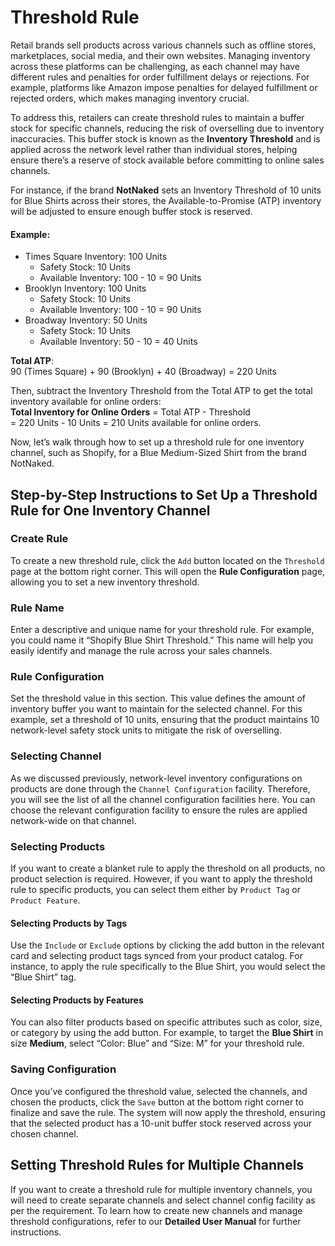 # Threshold Rule

Retail brands sell products across various channels such as offline stores, marketplaces, social media, and their own websites. Managing inventory across these platforms can be challenging, as each channel may have different rules and penalties for order fulfillment delays or rejections. For example, platforms like Amazon impose penalties for delayed fulfillment or rejected orders, which makes managing inventory crucial. 

To address this, retailers can create threshold rules to maintain a buffer stock for specific channels, reducing the risk of overselling due to inventory inaccuracies. This buffer stock is known as the **Inventory Threshold** and is applied across the network level rather than individual stores, helping ensure there’s a reserve of stock available before committing to online sales channels.

For instance, if the brand **NotNaked** sets an Inventory Threshold of 10 units for Blue Shirts across their stores, the Available-to-Promise (ATP) inventory will be adjusted to ensure enough buffer stock is reserved.

#### Example:
- Times Square Inventory: 100 Units
  - Safety Stock: 10 Units
  - Available Inventory: 100 - 10 = 90 Units
- Brooklyn Inventory: 100 Units
  - Safety Stock: 10 Units
  - Available Inventory: 100 - 10 = 90 Units
- Broadway Inventory: 50 Units
  - Safety Stock: 10 Units
  - Available Inventory: 50 - 10 = 40 Units

**Total ATP**:  
90 (Times Square) + 90 (Brooklyn) + 40 (Broadway) = 220 Units

Then, subtract the Inventory Threshold from the Total ATP to get the total inventory available for online orders:  
**Total Inventory for Online Orders** = Total ATP - Threshold  
= 220 Units - 10 Units = 210 Units available for online orders.

Now, let’s walk through how to set up a threshold rule for one inventory channel, such as Shopify, for a Blue Medium-Sized Shirt from the brand NotNaked.


## Step-by-Step Instructions to Set Up a Threshold Rule for One Inventory Channel

### Create Rule
To create a new threshold rule, click the `Add` button located on the `Threshold` page at the bottom right corner. This will open the **Rule Configuration** page, allowing you to set a new inventory threshold.

### Rule Name
Enter a descriptive and unique name for your threshold rule. For example, you could name it “Shopify Blue Shirt Threshold.” This name will help you easily identify and manage the rule across your sales channels.

### Rule Configuration
Set the threshold value in this section. This value defines the amount of inventory buffer you want to maintain for the selected channel. For this example, set a threshold of 10 units, ensuring that the product maintains 10 network-level safety stock units to mitigate the risk of overselling.

### Selecting Channel
As we discussed previously, network-level inventory configurations on products are done through the `Channel Configuration` facility. Therefore, you will see the list of all the channel configuration facilities here. You can choose the relevant configuration facility to ensure the rules are applied network-wide on that channel.

### Selecting Products
If you want to create a blanket rule to apply the threshold on all products, no product selection is required. However, if you want to apply the threshold rule to specific products, you can select them either by `Product Tag` or `Product Feature`.

#### Selecting Products by Tags
Use the `Include` or `Exclude` options by clicking the add button in the relevant card and selecting product tags synced from your product catalog. For instance, to apply the rule specifically to the Blue Shirt, you would select the “Blue Shirt” tag.

#### Selecting Products by Features
You can also filter products based on specific attributes such as color, size, or category by using the add button. For example, to target the **Blue Shirt** in size **Medium**, select “Color: Blue” and “Size: M” for your threshold rule.

### Saving Configuration
Once you’ve configured the threshold value, selected the channels, and chosen the products, click the `Save` button at the bottom right corner to finalize and save the rule. The system will now apply the threshold, ensuring that the selected product has a 10-unit buffer stock reserved across your chosen channel.


## Setting Threshold Rules for Multiple Channels

If you want to create a threshold rule for multiple inventory channels, you will need to create separate channels and select channel config facility as per the requirement. To learn how to create new channels and manage threshold configurations, refer to our **Detailed User Manual** for further instructions.

